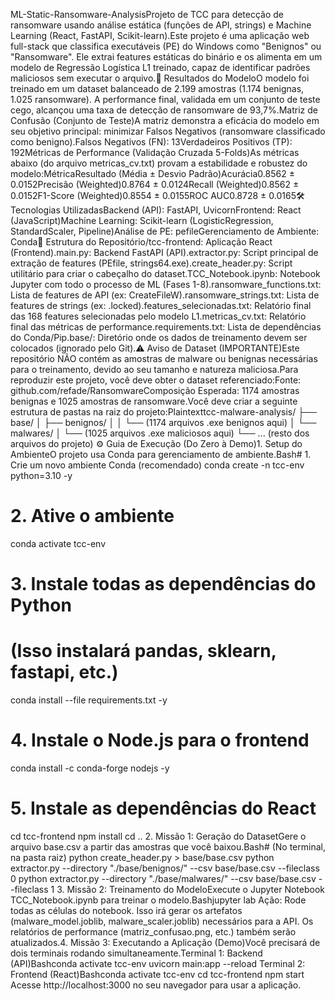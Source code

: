 ML-Static-Ransomware-AnalysisProjeto de TCC para detecção de ransomware usando análise estática (funções de API, strings) e Machine Learning (React, FastAPI, Scikit-learn).Este projeto é uma aplicação web full-stack que classifica executáveis (PE) do Windows como "Benignos" ou "Ransomware". Ele extrai features estáticas do binário e os alimenta em um modelo de Regressão Logística L1 treinado, capaz de identificar padrões maliciosos sem executar o arquivo.🎯 Resultados do ModeloO modelo foi treinado em um dataset balanceado de 2.199 amostras (1.174 benignas, 1.025 ransomware). A performance final, validada em um conjunto de teste cego, alcançou uma taxa de detecção de ransomware de 93,7%.Matriz de Confusão (Conjunto de Teste)A matriz demonstra a eficácia do modelo em seu objetivo principal: minimizar Falsos Negativos (ransomware classificado como benigno).Falsos Negativos (FN): 13Verdadeiros Positivos (TP): 192Métricas de Performance (Validação Cruzada 5-Folds)As métricas abaixo (do arquivo metricas_cv.txt) provam a estabilidade e robustez do modelo:MétricaResultado (Média ± Desvio Padrão)Acurácia0.8562 ± 0.0152Precisão (Weighted)0.8764 ± 0.0124Recall (Weighted)0.8562 ± 0.0152F1-Score (Weighted)0.8554 ± 0.0155ROC AUC0.8728 ± 0.0165🛠️ Tecnologias UtilizadasBackend (API): FastAPI, UvicornFrontend: React (JavaScript)Machine Learning: Scikit-learn (LogisticRegression, StandardScaler, Pipeline)Análise de PE: pefileGerenciamento de Ambiente: Conda📂 Estrutura do Repositório/tcc-frontend: Aplicação React (Frontend).main.py: Backend FastAPI (API).extractor.py: Script principal de extração de features (PEfile, strings64.exe).create_header.py: Script utilitário para criar o cabeçalho do dataset.TCC_Notebook.ipynb: Notebook Jupyter com todo o processo de ML (Fases 1-8).ransomware_functions.txt: Lista de features de API (ex: CreateFileW).ransomware_strings.txt: Lista de features de strings (ex: .locked).features_selecionadas.txt: Relatório final das 168 features selecionadas pelo modelo L1.metricas_cv.txt: Relatório final das métricas de performance.requirements.txt: Lista de dependências do Conda/Pip.base/: Diretório onde os dados de treinamento devem ser colocados (ignorado pelo Git).⚠️ Aviso de Dataset (IMPORTANTE)Este repositório NÃO contém as amostras de malware ou benignas necessárias para o treinamento, devido ao seu tamanho e natureza maliciosa.Para reproduzir este projeto, você deve obter o dataset referenciado:Fonte: github.com/refade/RansomwareComposição Esperada: 1174 amostras benignas e 1025 amostras de ransomware.Você deve criar a seguinte estrutura de pastas na raiz do projeto:Plaintexttcc-malware-analysis/
├── base/
│   ├── benignos/
│   │   └── (1174 arquivos .exe benignos aqui)
│   └── malwares/
│       └── (1025 arquivos .exe maliciosos aqui)
└── ... (resto dos arquivos do projeto)
⚙️ Guia de Execução (Do Zero à Demo)1. Setup do AmbienteO projeto usa Conda para gerenciamento de ambiente.Bash# 1. Crie um novo ambiente Conda (recomendado)
conda create -n tcc-env python=3.10 -y

# 2. Ative o ambiente
conda activate tcc-env

# 3. Instale todas as dependências do Python
# (Isso instalará pandas, sklearn, fastapi, etc.)
conda install --file requirements.txt -y

# 4. Instale o Node.js para o frontend
conda install -c conda-forge nodejs -y

# 5. Instale as dependências do React
cd tcc-frontend
npm install
cd ..
2. Missão 1: Geração do DatasetGere o arquivo base.csv a partir das amostras que você baixou.Bash# (No terminal, na pasta raiz)
python create_header.py > base/base.csv
python extractor.py --directory "./base/benignos/" --csv base/base.csv --fileclass 0
python extractor.py --directory "./base/malwares/" --csv base/base.csv --fileclass 1
3. Missão 2: Treinamento do ModeloExecute o Jupyter Notebook TCC_Notebook.ipynb para treinar o modelo.Bashjupyter lab
Ação: Rode todas as células do notebook. Isso irá gerar os artefatos (malware_model.joblib, malware_scaler.joblib) necessários para a API. Os relatórios de performance (matriz_confusao.png, etc.) também serão atualizados.4. Missão 3: Executando a Aplicação (Demo)Você precisará de dois terminais rodando simultaneamente.Terminal 1: Backend (API)Bashconda activate tcc-env
uvicorn main:app --reload
Terminal 2: Frontend (React)Bashconda activate tcc-env
cd tcc-frontend
npm start
Acesse http://localhost:3000 no seu navegador para usar a aplicação.

